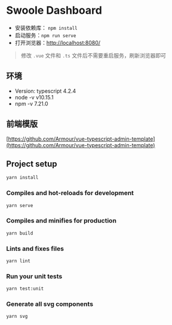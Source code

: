 # Swoole Dashboard

* 安装依赖库： `npm install`
* 启动服务：`npm run serve`
* 打开浏览器：[http://localhost:8080/](http://localhost:8080/)

> 修改 `.vue` 文件和 `.ts` 文件后不需要重启服务，刷新浏览器即可

## 环境

* Version: typescript 4.2.4
* node -v  v10.15.1
* npm -v  7.21.0

## 前端模版

[https://github.com/Armour/vue-typescript-admin-template](https://github.com/Armour/vue-typescript-admin-template)

## Project setup

```bash
yarn install
```

### Compiles and hot-reloads for development

```bash
yarn serve
```

### Compiles and minifies for production

```bash
yarn build
```

### Lints and fixes files

```bash
yarn lint
```

### Run your unit tests

```bash
yarn test:unit
```

### Generate all svg components

```bash
yarn svg
```
